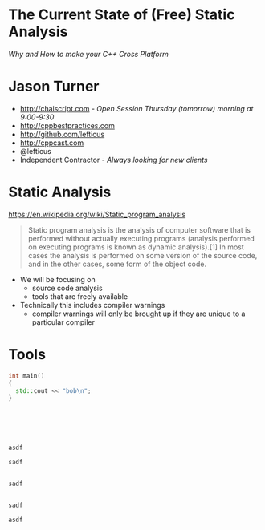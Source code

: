 # The Current State of (Free) Static Analysis

*Why and How to make your C++ Cross Platform*

# Jason Turner

 * http://chaiscript.com - *Open Session Thursday (tomorrow) morning at 9:00-9:30*
 * http://cppbestpractices.com
 * http://github.com/lefticus
 * http://cppcast.com
 * @lefticus
 * Independent Contractor - *Always looking for new clients*
 

# Static Analysis

https://en.wikipedia.org/wiki/Static_program_analysis

> Static program analysis is the analysis of computer software that is performed without actually executing programs (analysis performed on executing programs is known as dynamic analysis).[1] In most cases the analysis is performed on some version of the source code, and in the other cases, some form of the object code.

 * We will be focusing on
   * source code analysis
   * tools that are freely available
 * Technically this includes compiler warnings
   * compiler warnings will only be brought up if they are unique to a particular compiler

# Tools

```cpp
int main()
{
  std::cout << "bob\n";
}






asdf

sadf


sadf


sadf

asdf

```
